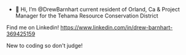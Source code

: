 - 👋 Hi, I’m @DrewBarnhart
current resident of Orland, Ca & Project Manager for the Tehama Resource Conservation District

Find me on Linkedin! https://www.linkedin.com/in/drew-barnhart-369425159

New to coding so don't judge!
